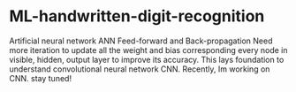 # ML-handwritten-digit-recognition
Artificial neural network ANN
Feed-forward and Back-propagation
Need more iteration to update all the weight and bias corresponding every node in visible, hidden, output layer to improve its accuracy.
This lays foundation to understand convolutional neural network CNN.
Recently, Im working on CNN. stay tuned!
